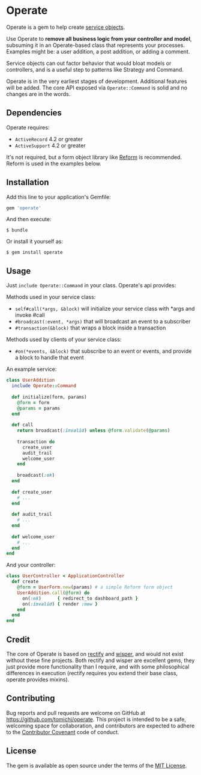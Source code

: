 # Operate

Operate is a gem to help create [service objects].

Use Operate to __remove all business logic from your controller and model__, subsuming it in an Operate-based 
class that represents your processes. Examples might be: a user addition, a post addition, or adding  a comment.  

Service objects can out factor behavior that would bloat models or controllers, and is a useful step to patterns
like Strategy and Command.

Operate is in the very earliest stages of development. Additional features will be added. The core API 
exposed via `Operate::Command` is solid and no changes are in the words.


## Dependencies

Operate requires:
* `ActiveRecord` 4.2 or greater
* `ActiveSupport` 4.2 or greater

It's not required, but a form object library like [Reform] is recommended. Reform is used in the examples below.


## Installation

Add this line to your application's Gemfile:

```ruby
gem 'operate'
```

And then execute:

    $ bundle

Or install it yourself as:

    $ gem install operate


## Usage

Just `include Operate::Command` in your class. Operate's api provides:

Methods used in your service class:
* `self#call(*args, &block)` will initialize your service class with *args and invoke #call
* `#broadcast(:event, *args)` that will broadcast an event to a subscriber
* `#transaction(&block)` that wraps a block inside a transaction

Methods used by clients of your service class:
* `#on(*events, &block)` that subscribe to an event or events, and provide a block to handle that event


An example service:

```ruby
class UserAddition
  include Operate::Command
  
  def initialize(form, params)
    @form = form
    @params = params
  end
  
  def call
    return broadcast(:invalid) unless @form.validate(@params)
    
    transaction do
      create_user
      audit_trail
      welcome_user
    end
    
    broadcast(:ok)
  end
  
  def create_user
    # ...
  end
  
  def audit_trail
    # ...
  end
  
  def welcome_user
    # ...
  end
end
```

And your controller:

```ruby
class UserController < ApplicationController
  def create
    @form = UserForm.new(params) # a simple Reform form object
    UserAddition.call(@form) do
      on(:ok)      { redirect_to dashboard_path }
      on(:invalid) { render :new }
    end
  end
end
```


## Credit

The core of Operate is based on [rectify] and [wisper], and would not exist without these fine projects.
Both rectify and wisper are excellent gems, they just provide more functionality than I require, and with
some philosophical differences in execution (rectify requires you extend their base class, operate provides mixins).


## Contributing

Bug reports and pull requests are welcome on GitHub at https://github.com/tomichj/operate. 
This project is intended to be a safe, welcoming space for collaboration, and contributors are 
expected to adhere to the [Contributor Covenant](http://contributor-covenant.org) code of conduct.


## License

The gem is available as open source under the terms of the [MIT License](http://opensource.org/licenses/MIT).

[service objects]: https://gist.github.com/blaix/5764401
[Reform]: http://trailblazer.to/gems/reform/index.html
[rectify]: https://github.com/andypike/rectify
[wisper]: https://github.com/krisleech/wisper
